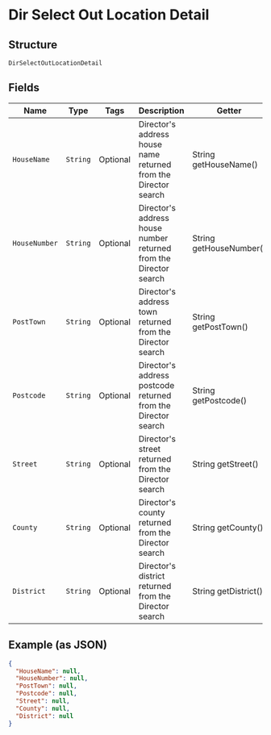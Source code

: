 
# Dir Select Out Location Detail

## Structure

`DirSelectOutLocationDetail`

## Fields

| Name | Type | Tags | Description | Getter | Setter |
|  --- | --- | --- | --- | --- | --- |
| `HouseName` | `String` | Optional | Director's address house name returned from the Director search | String getHouseName() | setHouseName(String houseName) |
| `HouseNumber` | `String` | Optional | Director's address house number returned from the Director search | String getHouseNumber() | setHouseNumber(String houseNumber) |
| `PostTown` | `String` | Optional | Director's address town returned from the Director search | String getPostTown() | setPostTown(String postTown) |
| `Postcode` | `String` | Optional | Director's address postcode returned from the Director search | String getPostcode() | setPostcode(String postcode) |
| `Street` | `String` | Optional | Director's street returned from the Director search | String getStreet() | setStreet(String street) |
| `County` | `String` | Optional | Director's county returned from the Director search | String getCounty() | setCounty(String county) |
| `District` | `String` | Optional | Director's district returned from the Director search | String getDistrict() | setDistrict(String district) |

## Example (as JSON)

```json
{
  "HouseName": null,
  "HouseNumber": null,
  "PostTown": null,
  "Postcode": null,
  "Street": null,
  "County": null,
  "District": null
}
```

